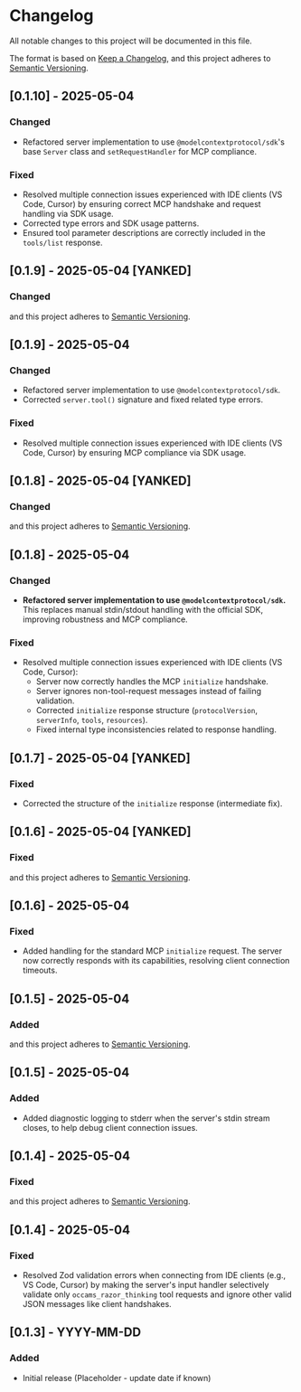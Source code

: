 # Changelog

All notable changes to this project will be documented in this file.

The format is based on [Keep a Changelog](https://keepachangelog.com/en/1.0.0/),
and this project adheres to [Semantic Versioning](https://semver.org/spec/v2.0.0.html).

## [0.1.10] - 2025-05-04

### Changed

-   Refactored server implementation to use `@modelcontextprotocol/sdk`'s base `Server` class and `setRequestHandler` for MCP compliance.

### Fixed

-   Resolved multiple connection issues experienced with IDE clients (VS Code, Cursor) by ensuring correct MCP handshake and request handling via SDK usage.
-   Corrected type errors and SDK usage patterns.
-   Ensured tool parameter descriptions are correctly included in the `tools/list` response.

## [0.1.9] - 2025-05-04 [YANKED]

### Changed
and this project adheres to [Semantic Versioning](https://semver.org/spec/v2.0.0.html).

## [0.1.9] - 2025-05-04

### Changed

-   Refactored server implementation to use `@modelcontextprotocol/sdk`.
-   Corrected `server.tool()` signature and fixed related type errors.

### Fixed

-   Resolved multiple connection issues experienced with IDE clients (VS Code, Cursor) by ensuring MCP compliance via SDK usage.

## [0.1.8] - 2025-05-04 [YANKED]

### Changed
and this project adheres to [Semantic Versioning](https://semver.org/spec/v2.0.0.html).

## [0.1.8] - 2025-05-04

### Changed

-   **Refactored server implementation to use `@modelcontextprotocol/sdk`.** This replaces manual stdin/stdout handling with the official SDK, improving robustness and MCP compliance.

### Fixed

-   Resolved multiple connection issues experienced with IDE clients (VS Code, Cursor):
    -   Server now correctly handles the MCP `initialize` handshake.
    -   Server ignores non-tool-request messages instead of failing validation.
    -   Corrected `initialize` response structure (`protocolVersion`, `serverInfo`, `tools`, `resources`).
    -   Fixed internal type inconsistencies related to response handling.

## [0.1.7] - 2025-05-04 [YANKED]

### Fixed

-   Corrected the structure of the `initialize` response (intermediate fix).

## [0.1.6] - 2025-05-04 [YANKED]

### Fixed
and this project adheres to [Semantic Versioning](https://semver.org/spec/v2.0.0.html).

## [0.1.6] - 2025-05-04

### Fixed

-   Added handling for the standard MCP `initialize` request. The server now correctly responds with its capabilities, resolving client connection timeouts.

## [0.1.5] - 2025-05-04

### Added
and this project adheres to [Semantic Versioning](https://semver.org/spec/v2.0.0.html).

## [0.1.5] - 2025-05-04

### Added

-   Added diagnostic logging to stderr when the server's stdin stream closes, to help debug client connection issues.

## [0.1.4] - 2025-05-04

### Fixed
and this project adheres to [Semantic Versioning](https://semver.org/spec/v2.0.0.html).

## [0.1.4] - 2025-05-04

### Fixed

-   Resolved Zod validation errors when connecting from IDE clients (e.g., VS Code, Cursor) by making the server's input handler selectively validate only `occams_razor_thinking` tool requests and ignore other valid JSON messages like client handshakes.

## [0.1.3] - YYYY-MM-DD

### Added
- Initial release (Placeholder - update date if known)